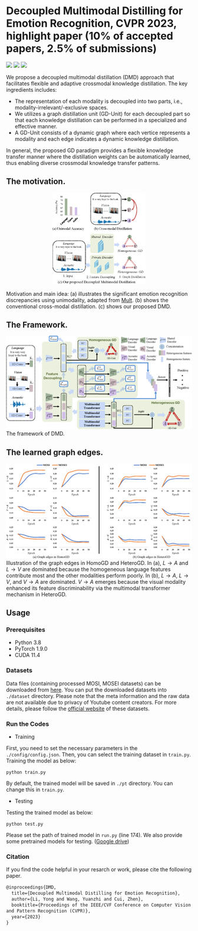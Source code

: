 # Decoupled Multimodal Distilling for Emotion Recognition, CVPR 2023, highlight paper (10% of accepted papers, 2.5% of submissions)

![](https://img.shields.io/badge/Platform-PyTorch-blue)
![](https://img.shields.io/badge/Language-Python-{green}.svg)
![](https://img.shields.io/npm/l/express.svg)

We propose a decoupled multimodal distillation (DMD) approach that facilitates flexible and adaptive crossmodal knowledge distillation. The key ingredients includes:
- The representation of each modality is decoupled into two parts, i.e., modality-irrelevant/-exclusive spaces. 
- We utilizes a graph distillation unit (GD-Unit) for each decoupled part so that each knowledge distillation can be performed in a specialized and effective manner.
- A GD-Unit consists of a dynamic graph where each vertice represents a modality and each edge indicates a dynamic knowledge distillation. 

In general,  the proposed GD paradigm provides a flexible knowledge transfer manner where the distillation weights can be automatically learned, thus enabling diverse crossmodal knowledge transfer patterns.


## The motivation.
<div align=center><img src="figure_1.png" width="50%"></img></div>

Motivation and main idea: (a) illustrates the significant emotion recognition discrepancies using unimodality, adapted from [Mult](https://github.com/yaohungt/Multimodal-Transformer). (b) shows the conventional cross-modal distillation. (c) shows our proposed DMD.

## The Framework.
![](figure2.png)
The framework of DMD.

## The learned graph edges.
![](edge.png)
Illustration of the graph edges in HomoGD and HeteroGD. In (a), $L \to A$ and $L \to V$ are dominated because the homogeneous language features contribute most and the other modalities perform poorly. In (b), $L \to A$, $L \to V$, and $V \to A$ are dominated.  $V \to A$ emerges because the visual modality enhanced its feature discriminability via the multimodal transformer mechanism in HeteroGD.

## Usage

### Prerequisites
- Python 3.8
- PyTorch 1.9.0
- CUDA 11.4

### Datasets
Data files (containing processed MOSI, MOSEI datasets) can be downloaded from [here](https://drive.google.com/drive/folders/1BBadVSptOe4h8TWchkhWZRLJw8YG_aEi?usp=sharing). 
You can put the downloaded datasets into `./dataset` directory.
Please note that the meta information and the raw data are not available due to privacy of Youtube content creators. For more details, please follow the [official website](https://github.com/A2Zadeh/CMU-MultimodalSDK) of these datasets.

### Run the Codes
- Training

First, you need to set the necessary parameters in the `./config/config.json`. Then, you can select the training dataset in `train.py`.
Training the model as below:
```
python train.py
```
By default, the trained model will be saved in `./pt` directory. You can change this in `train.py`.

- Testing

Testing the trained model as below:
```
python test.py
```
Please set the path of trained model in `run.py` (line 174). We also provide some pretrained models for testing. ([Google drive](https://drive.google.com/drive/folders/1swNVrVl05JOzXFomAZ2mhzbIzhc8bqYu?usp=sharing))


### Citation
If you find the code helpful in your resarch or work, please cite the following paper.
```
@inproceedings{DMD,
  title={Decoupled Multimodal Distilling for Emotion Recognition},
  author={Li, Yong and Wang, Yuanzhi and Cui, Zhen},
  booktitle={Proceedings of the IEEE/CVF Conference on Computer Vision and Pattern Recognition (CVPR)},
  year={2023}
}
```




